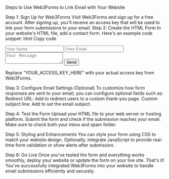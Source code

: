 Steps to Use Web3Forms to Link Email with Your Website


Step 1: Sign Up for Web3Forms
Visit Web3Forms and sign up for a free account.
After signing up, you'll receive an access key that will be used to link your form submissions to your email.
Step 2: Create the HTML Form
In your website's HTML file, add a contact form. Here's an example code snippet:
html
Copy code

<form action="https://api.web3forms.com/submit" method="POST">
    <input type="hidden" name="access_key" value="YOUR_ACCESS_KEY_HERE">
    <input type="text" name="name" placeholder="Your Name" required>
    <input type="email" name="email" placeholder="Your Email" required>
    <textarea name="message" placeholder="Your Message" required></textarea>
    <button type="submit">Send</button>
</form>
Replace "YOUR_ACCESS_KEY_HERE" with your actual access key from Web3Forms.

Step 3: Configure Email Settings (Optional)
To customize how form responses are sent to your email, you can configure optional fields such as:
Redirect URL: Add <input type="hidden" name="redirect" value="https://your-website.com/thank-you"> to redirect users to a custom thank-you page.
Custom subject line: Add <input type="hidden" name="subject" value="New Contact Form Submission"> to set the email subject.

Step 4: Test the Form
Upload your HTML file to your web server or hosting platform.
Submit the form and check if the submission reaches your email.
Make sure to check both your inbox and spam folder.

Step 5: Styling and Enhancements
You can style your form using CSS to match your website design.
Optionally, integrate JavaScript to provide real-time form validation or show alerts after submission.

Step 6: Go Live
Once you've tested the form and everything works smoothly, deploy your website or update the form on your live site.
That's it! You've successfully integrated Web3Forms into your website to handle email submissions efficiently and securely.
